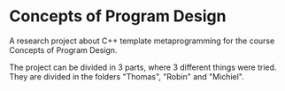 # Concepts of Program Design
A research project about C++ template metaprogramming for the course Concepts of Program Design.

The project can be divided in 3 parts, where 3 different things were tried. They are divided in the folders "Thomas", "Robin" and "Michiel".